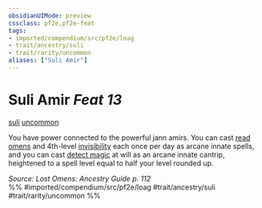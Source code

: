 ```yaml
---
obsidianUIMode: preview
cssclass: pf2e,pf2e-feat
tags:
- imported/compendium/src/pf2e/loag
- trait/ancestry/suli
- trait/rarity/uncommon
aliases: ["Suli Amir"]
---
```

# Suli Amir  *Feat 13*  
[suli](suli-b2.md)  [uncommon](uncommon.md)  


You have power connected to the powerful jann amirs. You can cast [read omens](../spells/read-omens.md) and 4th-level [invisibility](../spells/invisibility.md) each once per day as arcane innate spells, and you can cast [detect magic](../spells/detect-magic.md) at will as an arcane innate cantrip, heightened to a spell level equal to half your level rounded up.

*Source: Lost Omens: Ancestry Guide p. 112*  
%% #imported/compendium/src/pf2e/loag #trait/ancestry/suli #trait/rarity/uncommon %%